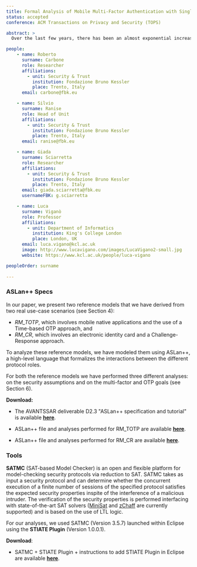 ```yaml
---
title: Formal Analysis of Mobile Multi-Factor Authentication with Single Sign-On Login
status: accepted
conference: ACM Transactions on Privacy and Security (TOPS)

abstract: >
  Over the last few years, there has been an almost exponential increase in the number of mobile applications that deal with sensitive data, such as applications for e-commerce or health. When dealing with sensitive data, classical authentication solutions based on username-password pairs are not enough, and multi-factor authentication solutions that combine two or more authentication factors of different categories are required instead. Even if several solutions are currently used, their security analyses have been performed informally or semi-formally at best, and without a reference model and a precise definition of the multi-factor authentication property. This makes a comparison among the different solutions both complex and potentially misleading. In this paper, we first present the design of two reference models for native applications based on the requirements of two real-world use-case scenarios. Common features between them are the use of one-time password approaches and the support of a single sign-on experience. Then, we provide a formal specification of our threat model and the security goals, and discuss the automated security analysis that we performed. Our formal analysis validates the security goals of the two reference models we propose and provides an important building block for the formal analysis of different multi-factor authentication solutions.

people:
    - name: Roberto
      surname: Carbone
      role: Researcher
      affiliations:
        - unit: Security & Trust
          institution: Fondazione Bruno Kessler
          place: Trento, Italy
      email: carbone@fbk.eu

    - name: Silvio
      surname: Ranise
      role: Head of Unit
      affiliations:
        - unit: Security & Trust
          institution: Fondazione Bruno Kessler
          place: Trento, Italy
      email: ranise@fbk.eu

    - name: Giada
      surname: Sciarretta
      role: Researcher
      affiliations:
        - unit: Security & Trust
          institution: Fondazione Bruno Kessler
          place: Trento, Italy
      email: giada.sciarretta@fbk.eu
      usernameFBK: g.sciarretta

    - name: Luca
      surname: Viganò
      role: Professor
      affiliations:
        - unit: Department of Informatics
          institution: King's College London
          place: London, UK
      email: luca.vigano@kcl.ac.uk
      image: http://www.lucavigano.com/images/LucaVigano2-small.jpg
      website: https://www.kcl.ac.uk/people/luca-vigano

peopleOrder: surname
      
---
```


### ASLan++ Specs
In our paper, we present two reference models that we have derived from two real use-case scenarios (see Section 4):
- *RM_TOTP*, which involves mobile native applications and the use of a Time-based OTP approach, and
- *RM_CR*, which involves an electronic identity card and a Challenge-Response approach.

To analyze these reference models, we have modeled them using ASLan++, a high-level language that formalizes the interactions between the different protocol roles.

For both the reference models we have performed three different analyses: on the security assumptions and on the multi-factor and OTP goals (see Section 6).

**Download:**
- The AVANTSSAR deliverable D2.3 "ASLan++ specification and tutorial" is available [**here**](https://drive.google.com/a/fbk.eu/file/d/1TsPxkw09ziDaY21ytgIZyg7m9I9lpBMb/view?usp=sharing).

- ASLan++ file and analyses performed for RM_TOTP are available [**here**](https://drive.google.com/file/d/1p8d6mIc1vEi4-_H-ofRODheawetPbl3C/view?usp=sharing).

- ASLan++ file and analyses performed for RM_CR are available [**here**](https://drive.google.com/file/d/1-eQvxpGhEYvBOK6-wKu5Tt3Z_Zjicdon/view?usp=sharing).

### Tools
**SATMC** (SAT-based Model Checker) is an open and flexible platform for model-checking security protocols via reduction to SAT.  SATMC takes as input a security protocol and can determine whether the concurrent execution of a  finite number of sessions of the specified protocol satisfies the expected security properties inspite of the interference of a malicious intruder. The verification of the security properties is performed  interfacing with state-of-the-art SAT solvers ([MiniSat](http://minisat.se) and [zChaff](https://www.princeton.edu/~chaff/zchaff.html) are currently supported) and is based on the use of LTL logic.

For our analyses, we used SATMC (Version 3.5.7) launched within Eclipse using the **STIATE Plugin** (Version 1.0.0.1). 

**Download**:
- SATMC + STIATE Plugin + instructions to add STIATE Plugin in Eclipse are available [**here**](https://drive.google.com/a/fbk.eu/file/d/1Qc5T_VxXYPLh6i4IbEmuZlh_vM5cKu3_/view?usp=sharing).